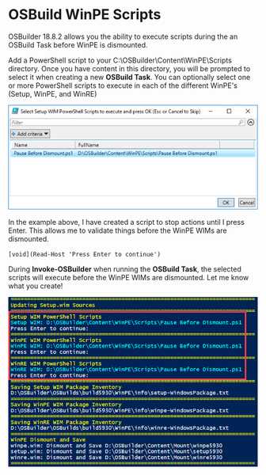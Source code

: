 # OSBuild WinPE Scripts

OSBuilder 18.8.2 allows you the ability to execute scripts during the an OSBuild Task before WinPE is dismounted.

Add a PowerShell script to your C:\OSBuilder\Content\WinPE\Scripts directory.  Once you have content in this directory, you will be prompted to select it when creating a new **OSBuild Task**.  You can optionally select one or more PowerShell scripts to execute in each of the different WinPE's \(Setup, WinPE, and WinRE\)

![](../../.gitbook/assets/2018-08-01_22-27-46.png)

In the example above, I have created a script to stop actions until I press Enter.  This allows me to validate things before the WinPE WIMs are dismounted.

```text
[void](Read-Host 'Press Enter to continue')
```

During **Invoke-OSBuilder** when running the **OSBuild Task**, the selected scripts will execute before the WinPE WIMs are dismounted.  Let me know what you create!

![](../../.gitbook/assets/2018-08-02_1-39-06.png)

